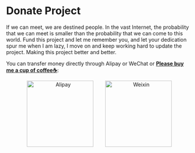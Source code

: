# Donate Project

If we can meet, we are destined people. In the vast Internet, the probability that we can meet is smaller than the probability that we can come to this world. Fund this project and let me remember you, and let your dedication spur me when I am lazy, I move on and keep working hard to update the project. Making this project better and better.

You can transfer money directly through Alipay or WeChat or [**Please buy me a cup of coffee☕**](https://ko-fi.com/chrislearn):

<p style="text-align: center;">
<img src="https://salvo.rs/images/alipay.png" alt="Alipay" width="180"/>&nbsp;&nbsp;&nbsp;&nbsp;&nbsp;&nbsp;&nbsp;&nbsp;<img src="https://salvo.rs/images/weixin.png" alt="Weixin" width="180"/>
</p>